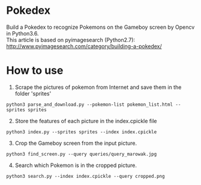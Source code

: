 # Pokedex
Build a Pokedex to recognize Pokemons on the Gameboy screen by Opencv in Python3.6.    
This article is based on pyimagesearch (Python2.7):     
http://www.pyimagesearch.com/category/building-a-pokedex/

# How to use

1. Scrape the pictures of pokemon from Internet and save them in the folder 'sprites'
```
python3 parse_and_download.py --pokemon-list pokemon_list.html --sprites sprites
```

2. Store the features of each picture in the index.cpickle file 
```
python3 index.py --sprites sprites --index index.cpickle
```

3. Crop the Gameboy screen from the input picture.
```
python3 find_screen.py --query queries/query_marowak.jpg
```

4. Search which Pokemon is in the cropped picture.
```
python3 search.py --index index.cpickle --query cropped.png
```
